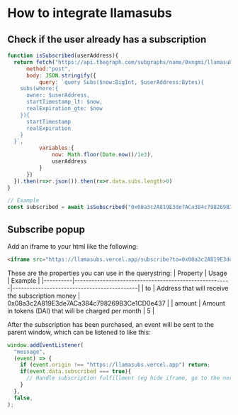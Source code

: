 # How to integrate llamasubs

## Check if the user already has a subscription
```js
function isSubscribed(userAddress){
  return fetch("https://api.thegraph.com/subgraphs/name/0xngmi/llamasubs-optimism", {
      method:"post",
      body: JSON.stringify({
          query: `query Subs($now:BigInt, $userAddress:Bytes){
    subs(where:{
      owner: $userAddress,
      startTimestamp_lt: $now,
      realExpiration_gte: $now
    }){
      startTimestamp
      realExpiration
    }
  }`,
          variables:{
              now: Math.floor(Date.now()/1e3),
              userAddress
          }
      })
  }).then(r=>r.json()).then(r=>r.data.subs.length>0)
}

// Example
const subscribed = await isSubscribed("0x08a3c2A819E3de7ACa384c798269B3Ce1CD0e437")
```

## Subscribe popup
Add an iframe to your html like the following:
```html
<iframe src="https://llamasubs.vercel.app/subscribe?to=0x08a3c2A819E3de7ACa384c798269B3Ce1CD0e437&amount=4"></iframe>
```

These are the properties you can use in the querystring:
| Property | Usage                                                 | Example                                    |
|----------|-------------------------------------------------------|--------------------------------------------|
| to       | Address that will receive the subscription money      | 0x08a3c2A819E3de7ACa384c798269B3Ce1CD0e437 |
| amount   | Amount in tokens (DAI) that will be charged per month | 5                                          |

After the subscription has been purchased, an event will be sent to the parent window, which can be listened to like this:
```js
window.addEventListener(
  "message",
  (event) => {
    if (event.origin !== "https://llamasubs.vercel.app") return;
    if(event.data.subscribed === true){
      // Handle subscription fulfillment (eg hide iframe, go to the next step...)
    }
  },
  false,
);
```
